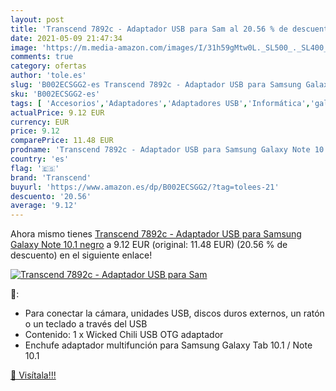 ```yaml
---
layout: post
title: 'Transcend 7892c - Adaptador USB para Sam al 20.56 % de descuento'
date: 2021-05-09 21:47:34
image: 'https://m.media-amazon.com/images/I/31h59gMtw0L._SL500_._SL400_.jpg'
comments: true
category: ofertas
author: 'tole.es'
slug: 'B002ECSGG2-es Transcend 7892c - Adaptador USB para Samsung Galaxy Note...'
sku: 'B002ECSGG2-es'
tags: [ 'Accesorios','Adaptadores','Adaptadores USB','Informática','galaxy','samsung','transcend', ]
actualPrice: 9.12 EUR
currency: EUR
price: 9.12
comparePrice: 11.48 EUR
prodname: 'Transcend 7892c - Adaptador USB para Samsung Galaxy Note 10.1  negro'
country: 'es'
flag: '🇪🇸'
brand: 'Transcend'
buyurl: 'https://www.amazon.es/dp/B002ECSGG2/?tag=tolees-21'
descuento: '20.56'
average: '9.12'
---
```


Ahora mismo tienes [Transcend 7892c - Adaptador USB para Samsung Galaxy Note 10.1  negro](https://www.amazon.es/dp/B002ECSGG2/?tag=tolees-21) a 9.12 EUR (original: 11.48 EUR) (20.56 %  de descuento) en el siguiente enlace!

[![Transcend 7892c - Adaptador USB para Sam](https://m.media-amazon.com/images/I/31h59gMtw0L._SL500_._SL400_.jpg)](https://www.amazon.es/dp/B002ECSGG2/?tag=tolees-21)

🔎:

- Para conectar la cámara, unidades USB, discos duros externos, un ratón o un teclado a través del USB
- Contenido: 1 x Wicked Chili USB OTG adaptador
- Enchufe adaptador multifunción para Samsung Galaxy Tab 10.1 / Note 10.1

[🛒 Visítala!!!](https://www.amazon.es/dp/B002ECSGG2/?tag=tolees-21)
